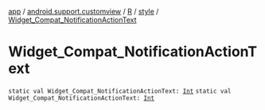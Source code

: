 [app](../../../index.md) / [android.support.customview](../../index.md) / [R](../index.md) / [style](index.md) / [Widget_Compat_NotificationActionText](./-widget_-compat_-notification-action-text.md)

# Widget_Compat_NotificationActionText

`static val Widget_Compat_NotificationActionText: `[`Int`](https://kotlinlang.org/api/latest/jvm/stdlib/kotlin/-int/index.html)
`static val Widget_Compat_NotificationActionText: `[`Int`](https://kotlinlang.org/api/latest/jvm/stdlib/kotlin/-int/index.html)
